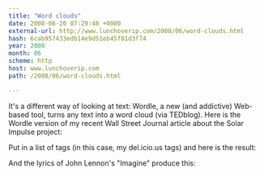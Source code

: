 ```yaml
---
title: "Word clouds"
date: 2008-06-20 07:29:48 +0000
external-url: http://www.lunchoverip.com/2008/06/word-clouds.html
hash: 6cab957433edb14e9d51eb45f81d3f74
year: 2008
month: 06
scheme: http
host: www.lunchoverip.com
path: /2008/06/word-clouds.html

---
```


It's a different way of looking at text: Wordle, a new (and addictive) Web-based tool, turns any text into a word cloud (via TEDblog). Here is the Wordle version of my recent Wall Street Journal article about the Solar Impulse project:








Put in a list of tags (in this case, my del.icio.us tags) and here is the result:








And the lyrics of John Lennon's "Imagine" produce this:







  

